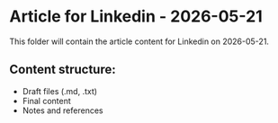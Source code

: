 # Article for Linkedin - 2026-05-21

This folder will contain the article content for Linkedin on 2026-05-21.

## Content structure:
- Draft files (.md, .txt)
- Final content
- Notes and references
